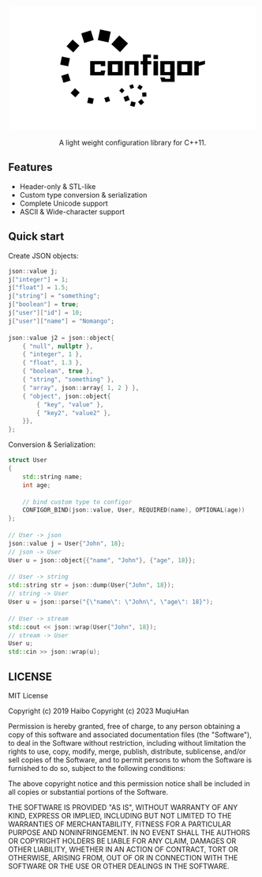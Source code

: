 <div align="center">

![logo](./assets/logo.png)

A light weight configuration library for C++11.

</div>

## Features

- Header-only & STL-like
- Custom type conversion & serialization
- Complete Unicode support
- ASCII & Wide-character support

## Quick start

Create JSON objects:

```cpp
json::value j;
j["integer"] = 1;
j["float"] = 1.5;
j["string"] = "something";
j["boolean"] = true;
j["user"]["id"] = 10;
j["user"]["name"] = "Nomango";

json::value j2 = json::object{
    { "null", nullptr },
    { "integer", 1 },
    { "float", 1.3 },
    { "boolean", true },
    { "string", "something" },
    { "array", json::array{ 1, 2 } },
    { "object", json::object{
        { "key", "value" },
        { "key2", "value2" },
    }},
};
```

Conversion & Serialization:

```cpp
struct User
{
    std::string name;
    int age;

    // bind custom type to configor
    CONFIGOR_BIND(json::value, User, REQUIRED(name), OPTIONAL(age))
};

// User -> json
json::value j = User{"John", 18};
// json -> User
User u = json::object{{"name", "John"}, {"age", 18}};

// User -> string
std::string str = json::dump(User{"John", 18});
// string -> User
User u = json::parse("{\"name\": \"John\", \"age\": 18}");

// User -> stream
std::cout << json::wrap(User{"John", 18});
// stream -> User
User u;
std::cin >> json::wrap(u);
```


## LICENSE
MIT License

Copyright (c) 2019 Haibo
Copyright (c) 2023 MuqiuHan

Permission is hereby granted, free of charge, to any person obtaining a copy
of this software and associated documentation files (the "Software"), to deal
in the Software without restriction, including without limitation the rights
to use, copy, modify, merge, publish, distribute, sublicense, and/or sell
copies of the Software, and to permit persons to whom the Software is
furnished to do so, subject to the following conditions:

The above copyright notice and this permission notice shall be included in all
copies or substantial portions of the Software.

THE SOFTWARE IS PROVIDED "AS IS", WITHOUT WARRANTY OF ANY KIND, EXPRESS OR
IMPLIED, INCLUDING BUT NOT LIMITED TO THE WARRANTIES OF MERCHANTABILITY,
FITNESS FOR A PARTICULAR PURPOSE AND NONINFRINGEMENT. IN NO EVENT SHALL THE
AUTHORS OR COPYRIGHT HOLDERS BE LIABLE FOR ANY CLAIM, DAMAGES OR OTHER
LIABILITY, WHETHER IN AN ACTION OF CONTRACT, TORT OR OTHERWISE, ARISING FROM,
OUT OF OR IN CONNECTION WITH THE SOFTWARE OR THE USE OR OTHER DEALINGS IN THE
SOFTWARE.